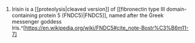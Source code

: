 1. Irisin is a [[proteolysis|cleaved version]] of [[fibronectin type III domain-containing protein 5 (FNDC5)|FNDC5]], named after the Greek messenger goddess Iris.^[https://en.wikipedia.org/wiki/FNDC5#cite_note-Bostr%C3%B6m11-7]